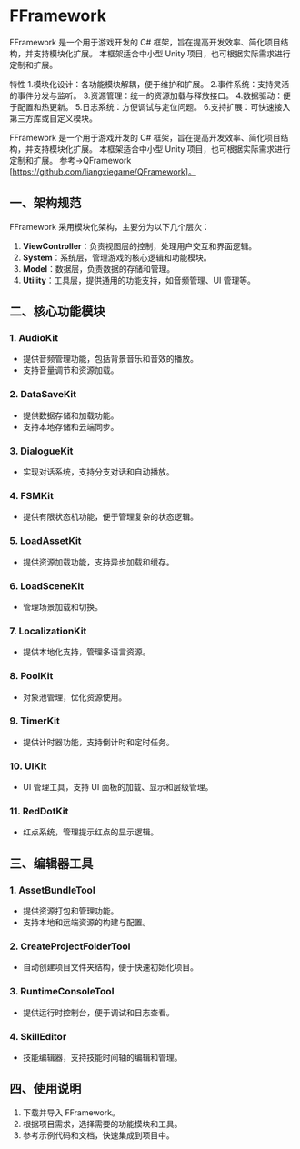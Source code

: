 # FFramework
FFramework 是一个用于游戏开发的 C# 框架，旨在提高开发效率、简化项目结构，并支持模块化扩展。
本框架适合中小型 Unity 项目，也可根据实际需求进行定制和扩展。

特性
1.模块化设计：各功能模块解耦，便于维护和扩展。
2.事件系统：支持灵活的事件分发与监听。
3.资源管理：统一的资源加载与释放接口。
4.数据驱动：便于配置和热更新。
5.日志系统：方便调试与定位问题。
6.支持扩展：可快速接入第三方库或自定义模块。

FFramework 是一个用于游戏开发的 C# 框架，旨在提高开发效率、简化项目结构，并支持模块化扩展。
本框架适合中小型 Unity 项目，也可根据实际需求进行定制和扩展。
参考->QFramework [https://github.com/liangxiegame/QFramework]。

## 一、架构规范

FFramework 采用模块化架构，主要分为以下几个层次：

1. **ViewController**：负责视图层的控制，处理用户交互和界面逻辑。
2. **System**：系统层，管理游戏的核心逻辑和功能模块。
3. **Model**：数据层，负责数据的存储和管理。
4. **Utility**：工具层，提供通用的功能支持，如音频管理、UI 管理等。

## 二、核心功能模块

### 1. AudioKit

- 提供音频管理功能，包括背景音乐和音效的播放。
- 支持音量调节和资源加载。

### 2. DataSaveKit

- 提供数据存储和加载功能。
- 支持本地存储和云端同步。

### 3. DialogueKit

- 实现对话系统，支持分支对话和自动播放。

### 4. FSMKit

- 提供有限状态机功能，便于管理复杂的状态逻辑。

### 5. LoadAssetKit

- 提供资源加载功能，支持异步加载和缓存。

### 6. LoadSceneKit

- 管理场景加载和切换。

### 7. LocalizationKit

- 提供本地化支持，管理多语言资源。

### 8. PoolKit

- 对象池管理，优化资源使用。

### 9. TimerKit

- 提供计时器功能，支持倒计时和定时任务。

### 10. UIKit

- UI 管理工具，支持 UI 面板的加载、显示和层级管理。

### 11. RedDotKit

- 红点系统，管理提示红点的显示逻辑。

## 三、编辑器工具

### 1. AssetBundleTool

- 提供资源打包和管理功能。
- 支持本地和远端资源的构建与配置。

### 2. CreateProjectFolderTool

- 自动创建项目文件夹结构，便于快速初始化项目。

### 3. RuntimeConsoleTool

- 提供运行时控制台，便于调试和日志查看。

### 4. SkillEditor

- 技能编辑器，支持技能时间轴的编辑和管理。

## 四、使用说明

1. 下载并导入 FFramework。
2. 根据项目需求，选择需要的功能模块和工具。
3. 参考示例代码和文档，快速集成到项目中。
